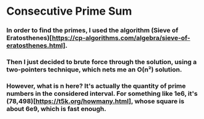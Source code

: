 # Consecutive Prime Sum
### In order to find the primes, I used the algorithm (Sieve of Eratosthenes)[https://cp-algorithms.com/algebra/sieve-of-eratosthenes.html].
### Then I just decided to brute force through the solution, using a two-pointers technique, which nets me an O(n²) solution.
### However, what is n here? It's actually the quantity of prime numbers in the considered interval. For something like 1e6, it's (78,498)[https://t5k.org/howmany.html], whose square is about 6e9, which is fast enough.
